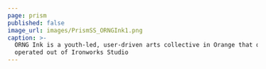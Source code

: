 ```yaml
---
page: prism
published: false
image_url: images/PrismSS_ORNGInk1.png
caption: >-
  ORNG Ink is a youth-led, user-driven arts collective in Orange that once
  operated out of Ironworks Studio
---
```


